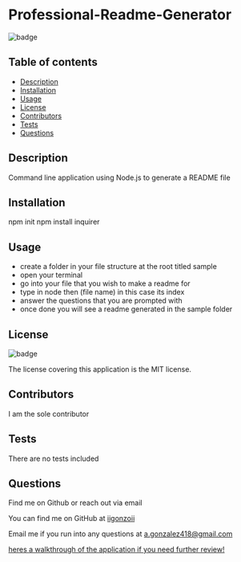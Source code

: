 # Professional-Readme-Generator

  ![badge](https://img.shields.io/badge/license-MIT-blue)

  ## Table of contents
  - [Description](#description)
  - [Installation](#installation)
  - [Usage](#usage)
  - [License](#license)
  - [Contributors](#contributors)
  - [Tests](#tests)
  - [Questions](#questions)

  ## Description
  Command line application using Node.js to generate a README file

  ## Installation
  npm init
  npm install inquirer

  ## Usage
  * create a folder in your file structure at the root titled sample
  * open your terminal
  * go into your file that you wish to make a readme for
  * type in node then (file name) in this case its index
  * answer the questions that you are prompted with
  * once done you will see a readme generated in the sample folder

  ## License
  ![badge](https://img.shields.io/badge/license-MIT-blue)

  The license covering this application is the MIT license.

  ## Contributors
  I am the sole contributor

  ## Tests
  There are no tests included

  ## Questions
  Find me on Github or reach out via email

  You can find me on GitHub at [iigonzoii](https://github.com/iigonzoii)

  Email me if you run into any questions at a.gonzalez418@gmail.com
 
 
 <a href="https://drive.google.com/file/d/1hl3xfyHPbU0A2koZYvFwtH2CVVGHZXba/view?usp=sharing" target="_blank">heres a walkthrough of the application if you need further review!</a>
 